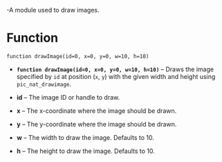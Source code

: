 -A module used to draw images.
# Function

`function drawImage(id=0, x=0, y=0, w=10, h=10)`

- **`function drawImage(id=0, x=0, y=0, w=10, h=10)`** – Draws the image specified by `id` at position (`x`, `y`) with the given width and height using `pic_nat_drawimage`.

- **id** – The image ID or handle to draw.

- **x** – The x-coordinate where the image should be drawn.

- **y** – The y-coordinate where the image should be drawn.

- **w** – The width to draw the image. Defaults to 10.

- **h** – The height to draw the image. Defaults to 10.

